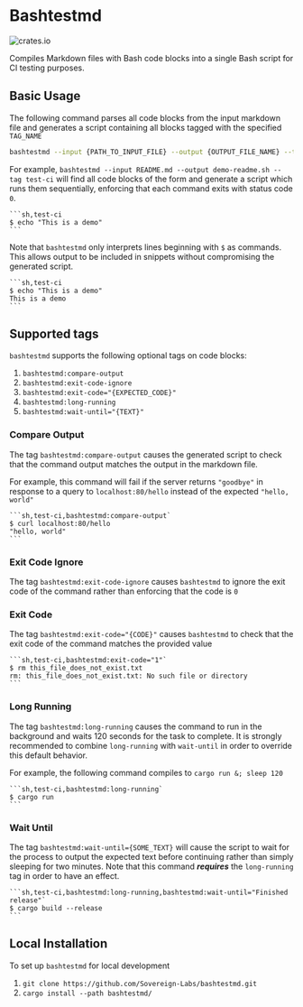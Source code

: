 # Bashtestmd

![crates.io](https://img.shields.io/crates/v/bashtestmd)

Compiles Markdown files with Bash code blocks into a single Bash script for CI testing purposes.

## Basic Usage

The following command parses all code blocks from the input markdown file and generates a script
containing all blocks tagged with the specified `TAG_NAME`

```sh
bashtestmd --input {PATH_TO_INPUT_FILE} --output {OUTPUT_FILE_NAME} --tag {TAG_NAME}`.
```

For example, `bashtestmd --input README.md --output demo-readme.sh --tag test-ci` will find all code blocks
of the form and generate a script which runs them sequentially, enforcing that each command exits with status code `0`.

````
```sh,test-ci
$ echo "This is a demo"
```
````

Note that `bashtestmd` only interprets lines beginning with `$` as commands. This allows output to be included in
snippets without compromising the generated script.

````
```sh,test-ci
$ echo "This is a demo"
This is a demo
```
````

## Supported tags

`bashtestmd` supports the following optional tags on code blocks:

1. `bashtestmd:compare-output`
1. `bashtestmd:exit-code-ignore`
1. `bashtestmd:exit-code="{EXPECTED_CODE}"`
1. `bashtestmd:long-running`
1. `bashtestmd:wait-until="{TEXT}"`

### Compare Output

The tag `bashtestmd:compare-output` causes the generated script to check that the command output
matches the output in the markdown file.

For example, this command will fail if the server returns `"goodbye"` in response to a query to `localhost:80/hello`
instead of the expected `"hello, world"`

````
```sh,test-ci,bashtestmd:compare-output`
$ curl localhost:80/hello
"hello, world"
```
````

### Exit Code Ignore

The tag `bashtestmd:exit-code-ignore` causes `bashtestmd` to ignore the exit code of the command rather than enforcing that the code is `0`

### Exit Code

The tag `bashtestmd:exit-code="{CODE}"` causes `bashtestmd` to check that the exit code of the command matches the provided value

````
```sh,test-ci,bashtestmd:exit-code="1"`
$ rm this_file_does_not_exist.txt
rm: this_file_does_not_exist.txt: No such file or directory
```
````

### Long Running

The tag `bashtestmd:long-running` causes the command to run in the background and waits 120 seconds for the task to complete.
It is strongly recommended to combine `long-running` with `wait-until` in order to override this default behavior.

For example, the following command compiles to `cargo run &; sleep 120`

````
```sh,test-ci,bashtestmd:long-running`
$ cargo run
```
````

### Wait Until

The tag `bashtestmd:wait-until={SOME_TEXT}` will cause the script to wait for the process to output the expected text
before continuing rather than simply sleeping for two minutes. Note that this command **_requires_** the `long-running` tag in order to have an effect.

````
```sh,test-ci,bashtestmd:long-running,bashtestmd:wait-until="Finished release"`
$ cargo build --release
```
````

## Local Installation

To set up `bashtestmd` for local development

1. `git clone https://github.com/Sovereign-Labs/bashtestmd.git`
1. `cargo install --path bashtestmd/`
